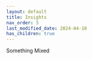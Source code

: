 ```yaml
---
layout: default
title: Insights
nav_order: 3
last_modified_date: 2024-04-10
has_children: true
---
```


Something Mixed
